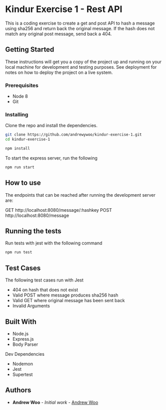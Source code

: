# Kindur Exercise 1 - Rest API

This is a coding exercise to create a get and post API to hash a message using sha256 and return back the original message. If the hash does not match any original post message, send back a 404.

## Getting Started

These instructions will get you a copy of the project up and running on your local machine for development and testing purposes. See deployment for notes on how to deploy the project on a live system.

### Prerequisites

- Node 8
- Git

### Installing

Clone the repo and install the dependencies.

```bash
git clone https://github.com/andrewywoo/kindur-exercise-1.git
cd kindur-exercise-1
```

```bash
npm install
```

To start the express server, run the following

```bash
npm run start
```

## How to use

The endpoints that can be reached after running the development server are:

GET http://localhost:8080/message/:hashkey
POST http://localhost:8080/message

## Running the tests

Run tests with jest with the following command

```bash
npm run test
```

## Test Cases

The following test cases run with Jest

- 404 on hash that does not exist
- Valid POST where message produces sha256 hash
- Valid GET where original message has been sent back
- Invalid Arguments

## Built With

- Node.js
- Express.js
- Body Parser

Dev Dependencies

- Nodemon
- Jest
- Supertest

## Authors

- **Andrew Woo** - _Initial work_ - [Andrew Woo](https://github.com/andrewywoo)
